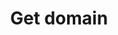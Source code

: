 ---
title: Get domain
excerpt: >-
  The method returns your organization's domain. The response is empty if no
  domain is found.
api:
  file: yespo.json
  operationId: getDomains
hidden: false
---